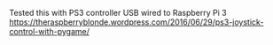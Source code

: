 Tested this with PS3 controller USB wired to Raspberry Pi 3
https://theraspberryblonde.wordpress.com/2016/06/29/ps3-joystick-control-with-pygame/
